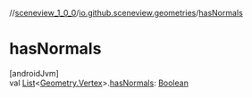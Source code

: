 //[sceneview_1_0_0](../../index.md)/[io.github.sceneview.geometries](index.md)/[hasNormals](has-normals.md)

# hasNormals

[androidJvm]\
val [List](https://kotlinlang.org/api/latest/jvm/stdlib/kotlin.collections/-list/index.html)&lt;[Geometry.Vertex](-geometry/-vertex/index.md)&gt;.[hasNormals](has-normals.md): [Boolean](https://kotlinlang.org/api/latest/jvm/stdlib/kotlin/-boolean/index.html)
